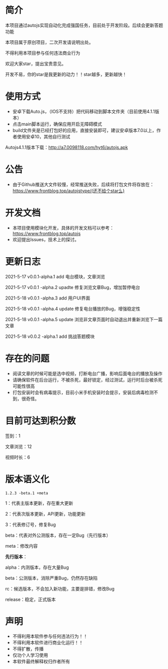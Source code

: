 

# 简介

本项目通过autojs实现自动化完成强国任务，目前处于开发阶段。后续会更新答题功能

本项目属于原创项目，二次开发请说明出处。

不得利用本项目参与任何违法商业行为

欢迎大家star，提出宝贵意见。

开发不易，你的star是我更新的动力！！star越多，更新越快！

# 使用方式

- 安卓下载Auto.js，（IOS不支持）把代码移动到脚本文件夹（目前使用4.1.1版本）
- 点击main脚本运行，确保应用开启无障碍模式
- build文件夹是已经打包好的应用，直接安装即可，建议安卓版本7.0以上，作者使用安卓10，其他自行测试

Autojs4.1.1版本下载：http://a7.0098118.com/hyt6/autojs.apk

# 公告

- 由于Github推送大文件较慢，经常推送失败，后续将打包文件将存放在：https://www.frontblog.top/autojstype/(还不给个star么)

# 开发文档

- 本项目使用模块化开发，具体的开发文档可以参考：https://www.frontblog.top/autojs
- 欢迎提出Issues，技术上的探讨。

# 更新日志

2021-5-17   v0.0.1-alpha.1   add    电台模块，文章浏览

2021-5-17   v0.0.1 -alpha.2   upadte  修复浏览文章Bug，增加暂停电台

2021-5-18   v0.0.1 -alpha.3    add    用户UI界面

2021-5-18  v0.0.1 -alpha.4    update  修复电台播放的Bug，增强稳定性

2021-5-18  v0.0.1 -alpha.5    update  浏览非文章页面时自动退出并重新浏览下一篇文章

2021-5-18  v0.0.2 -alpha.1     add    挑战答题模块

# 存在的问题

- 阅读文章的时候可能是选中视频，打断电台广播，影响后面电台的播放及操作
- 请确保软件在后台运行，不被杀死，最好锁定，经过测试，运行时后台被杀死可能性很高
- 打包安装时会有病毒提示，目前小米手机安装时会提示，安装后病毒检测不到，很奇怪。

# 目前可达到积分数

签到：1

文章浏览：12

视频时长：6

# 版本语义化

```
1.2.3 -beta.1 +meta
```

1：代表主版本更新，存在重大更新

2：代表次版本更新，API更新，功能更新

3：代表修订号，修复Bug

beta：代表对外公测版本，存在一定Bug（先行版本）

meta：修改内容

**先行版本**：

alpha：内测版本，存在大量Bug

beta：公测版本，消除严重Bug，仍然存在缺陷

rc：候选版本，不会加入新功能，主要是排错，修改Bug

release：稳定，正式版本

# 声明

- 不得利用本软件参与任何违法行为！！
- 不得利用本软件进行商业化运行！！
- 不得扩散，传播
- 仅功个人学习使用
- 本软件最终解释权归作者所有

